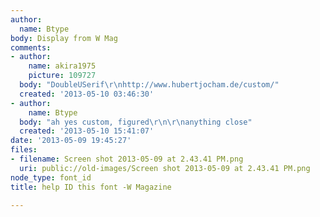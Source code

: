 ```yaml
---
author:
  name: Btype
body: Display from W Mag
comments:
- author:
    name: akira1975
    picture: 109727
  body: "DoubleUSerif\r\nhttp://www.hubertjocham.de/custom/"
  created: '2013-05-10 03:46:30'
- author:
    name: Btype
  body: "ah yes custom, figured\r\n\r\nanything close"
  created: '2013-05-10 15:41:07'
date: '2013-05-09 19:45:27'
files:
- filename: Screen shot 2013-05-09 at 2.43.41 PM.png
  uri: public://old-images/Screen shot 2013-05-09 at 2.43.41 PM.png
node_type: font_id
title: help ID this font -W Magazine

---
```


